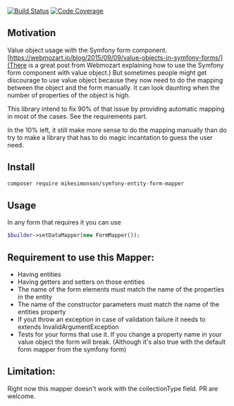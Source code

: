 [![Build Status](https://travis-ci.org/mikesimonson/symfony-entity-form-mapper.svg?branch=master)](https://travis-ci.org/mikesimonson/symfony-entity-form-mapper)
[![Code Coverage](https://scrutinizer-ci.com/g/mikeSimonson/symfony-form-entity-mapper/badges/coverage.png?b=master)](https://scrutinizer-ci.com/g/mikeSimonson/symfony-form-entity-mapper/?branch=master)

## Motivation

Value object usage with the Symfony form component.
[https://webmozart.io/blog/2015/09/09/value-objects-in-symfony-forms/](There is a great post from Webmozart explaining how to use the Symfony form component with value object.)
But sometimes people might get discourage to use value object because they now need to do the mapping between the object and the form manually.
It can look daunting when the number of properties of the object is high.

This library intend to fix 90% of that issue by providing automatic mapping in most of the cases.
See the requirements part.

In the 10% left, it still make more sense to do the mapping manually than do try to make a library that has to do magic incantation to guess the user need. 


## Install

```sh
composer require mikesimonson/symfony-entity-form-mapper
```

## Usage

In any form that requires it you can use 
```php
$builder->setDataMapper(new FormMapper());
```

## Requirement to use this Mapper:

- Having entities
- Having getters and setters on those entities
- The name of the form elements must match the name of the properties in the entity
- The name of the constructor parameters must match the name of the entities property
- If yout throw an exception in case of validation failure it needs to extends InvalidArgumentException
- Tests for your forms that use it. If you change a property name in your value object the form will break. (Although it's also true with the default form mapper from the symfony form) 


## Limitation:

Right now this mapper doesn't work with the collectionType field.
PR are welcome.
